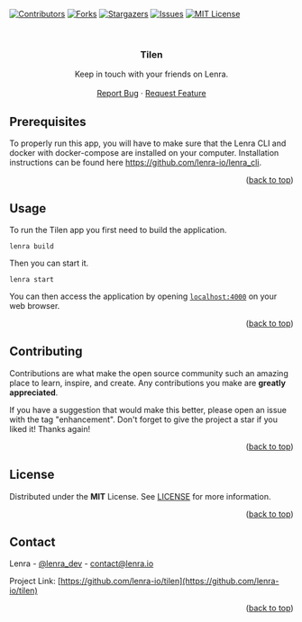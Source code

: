 <div id="top"></div>
<!--
*** This README was created with https://github.com/othneildrew/Best-README-Template
-->



<!-- PROJECT SHIELDS -->
[![Contributors][contributors-shield]][contributors-url]
[![Forks][forks-shield]][forks-url]
[![Stargazers][stars-shield]][stars-url]
[![Issues][issues-shield]][issues-url]
[![MIT License][license-shield]][license-url]



<!-- PROJECT LOGO -->
<br />
<div align="center">

<h3 align="center">Tilen</h3>

  <p align="center">
    Keep in touch with your friends on Lenra.
    <br />
    <br />
    <a href="https://github.com/lenra-io/tilen/issues">Report Bug</a>
    ·
    <a href="https://github.com/lenra-io/tilen/issues">Request Feature</a>
  </p>
</div>




<!-- GETTING STARTED -->

## Prerequisites

To properly run this app, you will have to make sure that the Lenra CLI and docker with docker-compose are installed on your computer.
Installation instructions can be found here https://github.com/lenra-io/lenra_cli.

<p align="right">(<a href="#top">back to top</a>)</p>


<!-- USAGE EXAMPLES -->
## Usage

To run the Tilen app you first need to build the application.
```console
lenra build
```

Then you can start it.
```console
lenra start
```

You can then access the application by opening [`localhost:4000`](http://localhost:4000) on your web browser. 


<p align="right">(<a href="#top">back to top</a>)</p>


<!-- CONTRIBUTING -->
## Contributing

Contributions are what make the open source community such an amazing place to learn, inspire, and create. Any contributions you make are **greatly appreciated**.

If you have a suggestion that would make this better, please open an issue with the tag "enhancement".
Don't forget to give the project a star if you liked it! Thanks again!

<p align="right">(<a href="#top">back to top</a>)</p>



<!-- LICENSE -->
## License

Distributed under the **MIT** License. See [LICENSE](./LICENSE) for more information.

<p align="right">(<a href="#top">back to top</a>)</p>



<!-- CONTACT -->
## Contact

Lenra - [@lenra_dev](https://twitter.com/lenra_dev) - contact@lenra.io

Project Link: [https://github.com/lenra-io/tilen](https://github.com/lenra-io/tilen)

<p align="right">(<a href="#top">back to top</a>)</p>


<!-- MARKDOWN LINKS & IMAGES -->
<!-- https://www.markdownguide.org/basic-syntax/#reference-style-links -->
[contributors-shield]: https://img.shields.io/github/contributors/lenra-io/tilen.svg?style=for-the-badge
[contributors-url]: https://github.com/lenra-io/tilen/graphs/contributors
[forks-shield]: https://img.shields.io/github/forks/lenra-io/tilen.svg?style=for-the-badge
[forks-url]: https://github.com/lenra-io/tilen/network/members
[stars-shield]: https://img.shields.io/github/stars/lenra-io/tilen.svg?style=for-the-badge
[stars-url]: https://github.com/lenra-io/tilen/stargazers
[issues-shield]: https://img.shields.io/github/issues/lenra-io/tilen.svg?style=for-the-badge
[issues-url]: https://github.com/lenra-io/tilen/issues
[license-shield]: https://img.shields.io/github/license/lenra-io/tilen.svg?style=for-the-badge
[license-url]: https://github.com/lenra-io/tilen/blob/master/LICENSE

